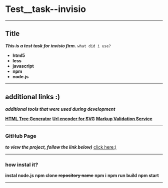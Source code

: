 # Test__task--invisio

---

## Title
***This is a test task for invisio firm.***
`what did i use?`
* **html5**
* **less**
* **javascript**
* **npm**
* **node.js**

---

## additional links :)
***additional tools that were used during development***

**[HTML Tree Generator](https://yoksel.github.io/html-tree/en/)**
**[Url encoder for SVG](https://yoksel.github.io/url-encoder/)**
**[Markup Validation Service](https://validator.w3.org/)**

---

### GitHub Page
***to view the project, follow the link below)***
[click here:)](https://antonoshurek.github.io/test-task__for-invisio/)

---

### how instal it?

**instal node.js**
**npm clone ~~repository name~~**
**npm i**
**npm run build**
**npm start**

---


